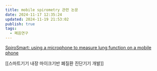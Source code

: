 ```yaml
---
title: mobile spirometry 관련 논문
date: 2024-11-17 12:35:24
updated: 2024-11-19 21:53:02
publish: true
tags:
  - 폐음연구
---
```

[SpiroSmart: using a microphone to measure lung function on a mobile phone](https://dl.acm.org/doi/proceedings/10.1145/2370216)

[[스마트기기 내장 마이크기반 폐질환 진단기기 개발]]
